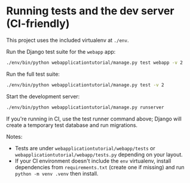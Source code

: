 # Running tests and the dev server (CI-friendly)

This project uses the included virtualenv at `./env`.

Run the Django test suite for the `webapp` app:

```bash
./env/bin/python webapplicationtutorial/manage.py test webapp -v 2
```

Run the full test suite:

```bash
./env/bin/python webapplicationtutorial/manage.py test -v 2
```

Start the development server:

```bash
./env/bin/python webapplicationtutorial/manage.py runserver
```

If you're running in CI, use the test runner command above; Django will create a temporary test database and run migrations.

Notes:
- Tests are under `webapplicationtutorial/webapp/tests` or `webapplicationtutorial/webapp/tests.py` depending on your layout.
- If your CI environment doesn't include the `env` virtualenv, install dependencies from `requirements.txt` (create one if missing) and run `python -m venv .venv` then install.
